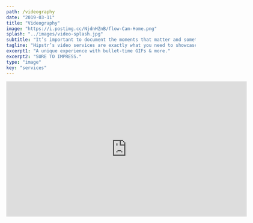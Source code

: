 ```yaml
---
path: /videography
date: "2019-03-11"
title: "Videography"
image: "https://i.postimg.cc/NjdnHZnB/flow-Cam-Home.png"
splash: "../images/video-splash.jpg"
subtitle: "It’s important to document the moments that matter and sometimes still images aren’t enough. Our Videography packages are tailored to your video needs. Our Corporate Videography packages are built around your professional needs, while our Social videography packages were designed to capture the essence of a couple’s story or any of your special days."
tagline: "Hipstr’s video services are exactly what you need to showcase your brand or event in the way that makes you shine."
excerpt1: "A unique experience with bullet-time GIFs & more."
excerpt2: "SURE TO IMPRESS."
type: "image"
key: "services"
---
```


<iframe src="https://player.vimeo.com/video/352340154" width="640" height="360" frameborder="0" allow="autoplay; fullscreen" allowfullscreen></iframe>
